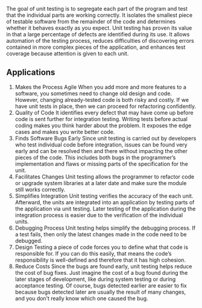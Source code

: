 The goal of unit testing is to segregate each part of the program and test that the individual parts are working correctly. It isolates the smallest piece of testable software from the remainder of the code and determines whether it behaves exactly as you expect. 
Unit testing has proven its value in that a large percentage of defects are identified during its use. It allows automation of the testing process, reduces difficulties of discovering errors contained in more complex pieces of the application, and enhances test coverage because attention is given to each unit.

## Applications
1. Makes the Process Agile
        When you add more and more features to a software, you sometimes need to change old design and code. However, changing already-tested code is both risky and costly. If we have unit tests in place, then we can proceed for refactoring confidently.
2. Quality of Code
    It identifies every defect that may have come up before code is sent further for integration testing. Writing tests before actual coding makes you think harder about the problem. It exposes the edge cases and makes you write better code. 
3. Finds Software Bugs Early
    Since unit testing is carried out by developers who test individual code before integration, issues can be found very early and can be resolved then and there without impacting the other pieces of the code. This includes both bugs in the programmer’s implementation and flaws or missing parts of the specification for the unit.
4. Facilitates Changes 
    Unit testing allows the programmer to refactor code or upgrade system libraries at a later date and make sure the module still works correctly.
5. Simplifies Integration
    Unit testing verifies the accuracy of the each unit. Afterward, the units are integrated into an application by testing parts of the application via unit testing. Later testing of the application during the integration process is easier due to the verification of the individual units.
6. Debugging Process
    Unit testing helps simplify the debugging process. If a test fails, then only the latest changes made in the code need to be debugged.
7. Design
  Testing a piece of code forces you to define what that code is responsible for. If you can do this easily, that means the code’s responsibility is well-defined and therefore that it has high cohesion.
8. Reduce Costs
  Since the bugs are found early, unit testing helps reduce the cost of bug fixes. Just imagine the cost of a bug found during the later stages of development, like during system testing or during acceptance testing. Of course, bugs detected earlier are easier to fix because bugs detected later are usually the result of many changes, and you don’t really know which one caused the bug. 

